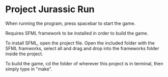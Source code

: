 # Project Jurassic Run

When running the program, press spacebar to start the game.

Requires SFML framework to be installed in order to build the game.

To install SFML, open the project file. Open the included folder with the SFML framworks, select all and drag and drop into the frameworks folder inside the project.

To build the game, cd the folder of wherever this project is in terminal, then simply type in "make".
